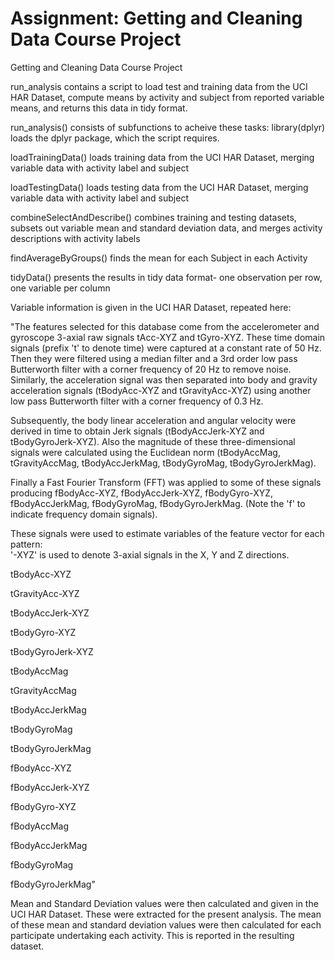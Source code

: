 # Assignment: Getting and Cleaning Data Course Project
Getting and Cleaning Data Course Project

run_analysis contains a script to load test and training data from the UCI HAR Dataset, compute means by activity and subject
from reported variable means, and returns this data in tidy format.

run_analysis() consists of subfunctions to acheive these tasks:
 library(dplyr) loads the dplyr package, which the script requires.
 
 loadTrainingData() loads training data from the UCI HAR Dataset, merging variable data with activity label and subject
 
 loadTestingData() loads testing data from the UCI HAR Dataset, merging variable data with activity label and subject
 
 combineSelectAndDescribe() combines training and testing datasets, subsets out variable mean and standard deviation data,
  and merges activity descriptions with activity labels
 
 findAverageByGroups() finds the mean for each Subject in each Activity
 
 tidyData() presents the results in tidy data format- one observation per row, one variable per column
 
 
 Variable information is given in the UCI HAR Dataset, repeated here:
 
 "The features selected for this database come from the accelerometer and gyroscope 3-axial raw signals tAcc-XYZ and tGyro-XYZ. These time domain signals (prefix 't' to denote time) were captured at a constant rate of 50 Hz. Then they were filtered using a median filter and a 3rd order low pass Butterworth filter with a corner frequency of 20 Hz to remove noise. Similarly, the acceleration signal was then separated into body and gravity acceleration signals (tBodyAcc-XYZ and tGravityAcc-XYZ) using another low pass Butterworth filter with a corner frequency of 0.3 Hz. 

Subsequently, the body linear acceleration and angular velocity were derived in time to obtain Jerk signals (tBodyAccJerk-XYZ and tBodyGyroJerk-XYZ). Also the magnitude of these three-dimensional signals were calculated using the Euclidean norm (tBodyAccMag, tGravityAccMag, tBodyAccJerkMag, tBodyGyroMag, tBodyGyroJerkMag). 

Finally a Fast Fourier Transform (FFT) was applied to some of these signals producing fBodyAcc-XYZ, fBodyAccJerk-XYZ, fBodyGyro-XYZ, fBodyAccJerkMag, fBodyGyroMag, fBodyGyroJerkMag. (Note the 'f' to indicate frequency domain signals). 

These signals were used to estimate variables of the feature vector for each pattern:  
'-XYZ' is used to denote 3-axial signals in the X, Y and Z directions.

tBodyAcc-XYZ

tGravityAcc-XYZ

tBodyAccJerk-XYZ

tBodyGyro-XYZ

tBodyGyroJerk-XYZ

tBodyAccMag

tGravityAccMag

tBodyAccJerkMag

tBodyGyroMag

tBodyGyroJerkMag

fBodyAcc-XYZ

fBodyAccJerk-XYZ

fBodyGyro-XYZ

fBodyAccMag

fBodyAccJerkMag

fBodyGyroMag

fBodyGyroJerkMag"



Mean and Standard Deviation values were then calculated and given in the UCI HAR Dataset. These were extracted for the present analysis. The mean of these mean and standard deviation values were then calculated for each participate undertaking each activity. This is reported in the resulting dataset.
